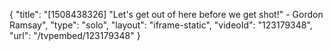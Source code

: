 {
    "title": "[1508438326] \"Let's get out of here before we get shot!\" - Gordon Ramsay",
    "type": "solo",
    "layout": "iframe-static",
    "videoId": "123179348",
    "url": "\/tvpembed\/123179348"
}